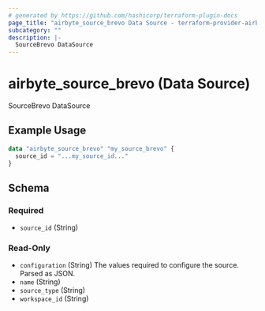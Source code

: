 ```yaml
---
# generated by https://github.com/hashicorp/terraform-plugin-docs
page_title: "airbyte_source_brevo Data Source - terraform-provider-airbyte"
subcategory: ""
description: |-
  SourceBrevo DataSource
---
```


# airbyte_source_brevo (Data Source)

SourceBrevo DataSource

## Example Usage

```terraform
data "airbyte_source_brevo" "my_source_brevo" {
  source_id = "...my_source_id..."
}
```

<!-- schema generated by tfplugindocs -->
## Schema

### Required

- `source_id` (String)

### Read-Only

- `configuration` (String) The values required to configure the source. Parsed as JSON.
- `name` (String)
- `source_type` (String)
- `workspace_id` (String)


